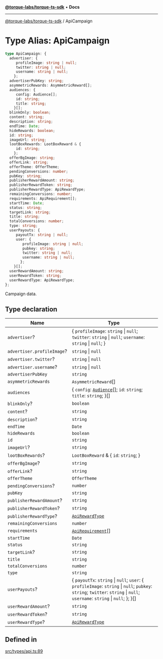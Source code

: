 [**@torque-labs/torque-ts-sdk**](../README.md) • **Docs**

***

[@torque-labs/torque-ts-sdk](../README.md) / ApiCampaign

# Type Alias: ApiCampaign

```ts
type ApiCampaign: {
  advertiser: {
     profileImage: string | null;
     twitter: string | null;
     username: string | null;
    };
  advertiserPubKey: string;
  asymmetricRewards: AsymmetricReward[];
  audiences: {
     config: Audience[];
     id: string;
     title: string;
    }[];
  blinkOnly: boolean;
  content: string;
  description: string;
  endTime: Date;
  hideRewards: boolean;
  id: string;
  imageUrl: string;
  lootBoxRewards: LootBoxReward & {
     id: string;
    };
  offerBgImage: string;
  offerLink: string;
  offerTheme: OfferTheme;
  pendingConversions: number;
  pubKey: string;
  publisherRewardAmount: string;
  publisherRewardToken: string;
  publisherRewardType: ApiRewardType;
  remainingConversions: number;
  requirements: ApiRequirement[];
  startTime: Date;
  status: string;
  targetLink: string;
  title: string;
  totalConversions: number;
  type: string;
  userPayouts: {
     payoutTx: string | null;
     user: {
        profileImage: string | null;
        pubkey: string;
        twitter: string | null;
        username: string | null;
       };
    }[];
  userRewardAmount: string;
  userRewardToken: string;
  userRewardType: ApiRewardType;
};
```

Campaign data.

## Type declaration

| Name | Type |
| ------ | ------ |
| `advertiser`? | \{ `profileImage`: `string` \| `null`; `twitter`: `string` \| `null`; `username`: `string` \| `null`; \} |
| `advertiser.profileImage`? | `string` \| `null` |
| `advertiser.twitter`? | `string` \| `null` |
| `advertiser.username`? | `string` \| `null` |
| `advertiserPubKey` | `string` |
| `asymmetricRewards` | `AsymmetricReward`[] |
| `audiences` | \{ `config`: [`Audience`](Audience.md)[]; `id`: `string`; `title`: `string`; \}[] |
| `blinkOnly`? | `boolean` |
| `content`? | `string` |
| `description`? | `string` |
| `endTime` | `Date` |
| `hideRewards` | `boolean` |
| `id` | `string` |
| `imageUrl`? | `string` |
| `lootBoxRewards`? | `LootBoxReward` & \{ `id`: `string`; \} |
| `offerBgImage`? | `string` |
| `offerLink`? | `string` |
| `offerTheme` | `OfferTheme` |
| `pendingConversions`? | `number` |
| `pubKey` | `string` |
| `publisherRewardAmount`? | `string` |
| `publisherRewardToken`? | `string` |
| `publisherRewardType`? | [`ApiRewardType`](../enumerations/ApiRewardType.md) |
| `remainingConversions` | `number` |
| `requirements` | [`ApiRequirement`](ApiRequirement.md)[] |
| `startTime` | `Date` |
| `status` | `string` |
| `targetLink`? | `string` |
| `title` | `string` |
| `totalConversions` | `number` |
| `type` | `string` |
| `userPayouts`? | \{ `payoutTx`: `string` \| `null`; `user`: \{ `profileImage`: `string` \| `null`; `pubkey`: `string`; `twitter`: `string` \| `null`; `username`: `string` \| `null`; \}; \}[] |
| `userRewardAmount`? | `string` |
| `userRewardToken`? | `string` |
| `userRewardType`? | [`ApiRewardType`](../enumerations/ApiRewardType.md) |

## Defined in

[src/types/api.ts:89](https://github.com/torque-labs/torque-ts-sdk/blob/a30afeab92cb119627ec542f4c8aff2dd9faf383/src/types/api.ts#L89)
